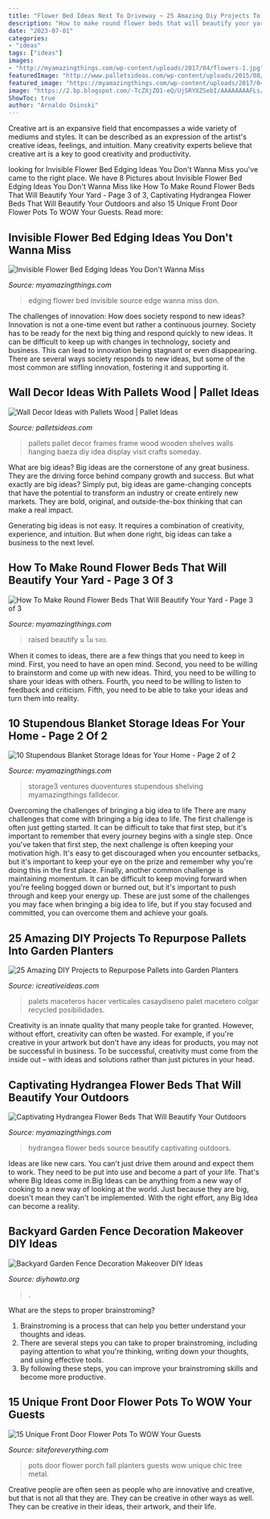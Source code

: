 ```yaml
---
title: "Flower Bed Ideas Next To Driveway ~ 25 Amazing Diy Projects To Repurpose Pallets Into Garden Planters"
description: "How to make round flower beds that will beautify your yard"
date: "2023-07-01"
categories:
- "ideas"
tags: ["ideas"]
images:
- "http://myamazingthings.com/wp-content/uploads/2017/04/flowers-1.jpg"
featuredImage: "http://www.palletsideas.com/wp-content/uploads/2015/08/Pallets-Wall-Decor-Photo-Frames.jpg"
featured_image: "https://myamazingthings.com/wp-content/uploads/2017/04/no-edge.jpg"
image: "https://2.bp.blogspot.com/-TcZXjZO1-eQ/UjSRYXZSebI/AAAAAAAAFLs/uqwDoqV63L8/s1600/IMG_18299.jpg"
ShowToc: true
author: "Arnaldo Osinski"
---
```



Creative art is an expansive field that encompasses a wide variety of mediums and styles. It can be described as an expression of the artist's creative ideas, feelings, and intuition. Many creativity experts believe that creative art is a key to good creativity and productivity.

	

		
looking for Invisible Flower Bed Edging Ideas You Don&#039;t Wanna Miss you've came to the right place. We have 8 Pictures about Invisible Flower Bed Edging Ideas You Don&#039;t Wanna Miss like How To Make Round Flower Beds That Will Beautify Your Yard - Page 3 of 3, Captivating Hydrangea Flower Beds That Will Beautify Your Outdoors and also 15 Unique Front Door Flower Pots To WOW Your Guests. Read more:
		
    
## Invisible Flower Bed Edging Ideas You Don&#039;t Wanna Miss

<img loading=lazy src="https://myamazingthings.com/wp-content/uploads/2017/04/no-edge.jpg" onerror="this.onerror=null;this.src='https://tse4.mm.bing.net/th?id=OIP.jh0PgaKrpWYtb07THm7w0QHaE8&amp;pid=15.1';" alt="Invisible Flower Bed Edging Ideas You Don&#039;t Wanna Miss">

_Source: myamazingthings.com_

>edging flower bed invisible source edge wanna miss don. 

	

The challenges of innovation: How does society respond to new ideas?
Innovation is not a one-time event but rather a continuous journey. Society has to be ready for the next big thing and respond quickly to new ideas. It can be difficult to keep up with changes in technology, society and business. This can lead to innovation being stagnant or even disappearing. There are several ways society responds to new ideas, but some of the most common are stifling innovation, fostering it and supporting it.

    
## Wall Decor Ideas With Pallets Wood | Pallet Ideas

<img loading=lazy src="http://www.palletsideas.com/wp-content/uploads/2015/08/Pallets-Wall-Decor-Photo-Frames.jpg" onerror="this.onerror=null;this.src='https://tse3.mm.bing.net/th?id=OIP.Ld1eTqLanYpgwhuCaSJD8AHaFj&amp;pid=15.1';" alt="Wall Decor Ideas with Pallets Wood | Pallet Ideas">

_Source: palletsideas.com_

>pallets pallet decor frames frame wood wooden shelves walls hanging baeza diy idea display visit crafts someday. 

	

What are big ideas?
Big ideas are the cornerstone of any great business. They are the driving force behind company growth and success. But what exactly are big ideas?
Simply put, big ideas are game-changing concepts that have the potential to transform an industry or create entirely new markets. They are bold, original, and outside-the-box thinking that can make a real impact.

Generating big ideas is not easy. It requires a combination of creativity, experience, and intuition. But when done right, big ideas can take a business to the next level.

    
## How To Make Round Flower Beds That Will Beautify Your Yard - Page 3 Of 3

<img loading=lazy src="https://myamazingthings.com/wp-content/uploads/2017/03/round-flower-beds.jpg" onerror="this.onerror=null;this.src='https://tse1.mm.bing.net/th?id=OIP.B7gDRpnYoZcM_CK7A_g8bQHaD3&amp;pid=15.1';" alt="How To Make Round Flower Beds That Will Beautify Your Yard - Page 3 of 3">

_Source: myamazingthings.com_

>raised beautify น ไม รอบ. 

	

When it comes to ideas, there are a few things that you need to keep in mind. First, you need to have an open mind. Second, you need to be willing to brainstorm and come up with new ideas. Third, you need to be willing to share your ideas with others. Fourth, you need to be willing to listen to feedback and criticism. Fifth, you need to be able to take your ideas and turn them into reality.

    
## 10 Stupendous Blanket Storage Ideas For Your Home - Page 2 Of 2

<img loading=lazy src="https://2.bp.blogspot.com/-TcZXjZO1-eQ/UjSRYXZSebI/AAAAAAAAFLs/uqwDoqV63L8/s1600/IMG_18299.jpg" onerror="this.onerror=null;this.src='https://tse1.mm.bing.net/th?id=OIP.xUTWC7Qmxi5c5NoS3MUhAwHaKq&amp;pid=15.1';" alt="10 Stupendous Blanket Storage Ideas for Your Home - Page 2 of 2">

_Source: myamazingthings.com_

>storage3 ventures duoventures stupendous shelving myamazingthings falldecor. 

	

Overcoming the challenges of bringing a big idea to life
There are many challenges that come with bringing a big idea to life. The first challenge is often just getting started. It can be difficult to take that first step, but it's important to remember that every journey begins with a single step. Once you've taken that first step, the next challenge is often keeping your motivation high. It's easy to get discouraged when you encounter setbacks, but it's important to keep your eye on the prize and remember why you're doing this in the first place. Finally, another common challenge is maintaining momentum. It can be difficult to keep moving forward when you're feeling bogged down or burned out, but it's important to push through and keep your energy up. These are just some of the challenges you may face when bringing a big idea to life, but if you stay focused and committed, you can overcome them and achieve your goals.

    
## 25 Amazing DIY Projects To Repurpose Pallets Into Garden Planters

<img loading=lazy src="https://www.icreativeideas.com/wp-content/uploads/2014/04/25AmazingDIYProjectstoRepurposePalletsintoGardenPlanters12.jpg" onerror="this.onerror=null;this.src='https://tse2.mm.bing.net/th?id=OIP.b86TxyM6kXkF-ednWNv7zQHaGg&amp;pid=15.1';" alt="25 Amazing DIY Projects to Repurpose Pallets into Garden Planters">

_Source: icreativeideas.com_

>palets maceteros hacer verticales casaydiseno palet macetero colgar recycled posibilidades. 

	

Creativity is an innate quality that many people take for granted. However, without effort, creativity can often be wasted. For example, if you're creative in your artwork but don't have any ideas for products, you may not be successful in business. To be successful, creativity must come from the inside out – with ideas and solutions rather than just pictures in your head.

    
## Captivating Hydrangea Flower Beds That Will Beautify Your Outdoors

<img loading=lazy src="http://myamazingthings.com/wp-content/uploads/2017/04/flowers-1.jpg" onerror="this.onerror=null;this.src='https://tse4.mm.bing.net/th?id=OIP.knc776x2DYb2zGnYZev9WwHaJ4&amp;pid=15.1';" alt="Captivating Hydrangea Flower Beds That Will Beautify Your Outdoors">

_Source: myamazingthings.com_

>hydrangea flower beds source beautify captivating outdoors. 

	

Ideas are like new cars. You can't just drive them around and expect them to work. They need to be put into use and become a part of your life. That's where Big Ideas come in.Big Ideas can be anything from a new way of cooking to a new way of looking at the world. Just because they are big, doesn't mean they can't be implemented. With the right effort, any Big Idea can become a reality.

    
## Backyard Garden Fence Decoration Makeover DIY Ideas

<img loading=lazy src="https://www.diyhowto.org/wp-content/uploads/DIY-Metal-Flower-Garden-Fence-Decor-20-Fence-Decoration-Makeover-DIY-Ideas-DIYHowto.jpg" onerror="this.onerror=null;this.src='https://tse2.mm.bing.net/th?id=OIP.CfBWLJtQSjk-m2t2pbmnbwHaLH&amp;pid=15.1';" alt="Backyard Garden Fence Decoration Makeover DIY Ideas">

_Source: diyhowto.org_

>. 

	

What are the steps to proper brainstroming?
1. Brainstroming is a process that can help you better understand your thoughts and ideas.
2. There are several steps you can take to proper brainstroming, including paying attention to what you're thinking, writing down your thoughts, and using effective tools.
3. By following these steps, you can improve your brainstroming skills and become more productive.

    
## 15 Unique Front Door Flower Pots To WOW Your Guests

<img loading=lazy src="http://siteforeverything.com/wp-content/uploads/2017/04/Front-Door-Pots-12.jpg" onerror="this.onerror=null;this.src='https://tse1.mm.bing.net/th?id=OIP.6_yxHYKN6EPII3oi90IbNAHaLH&amp;pid=15.1';" alt="15 Unique Front Door Flower Pots To WOW Your Guests">

_Source: siteforeverything.com_

>pots door flower porch fall planters guests wow unique chic tree metal. 

	

Creative people are often seen as people who are innovative and creative, but that is not all that they are. They can be creative in other ways as well. They can be creative in their ideas, their artwork, and their life.

